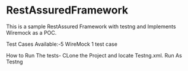 # RestAssuredFramework

This is a sample RestAssured Framework with testng and Implements Wiremock as a POC.

Test Cases Available:-5
WireMock 1 test case

How to Run The tests-
CLone the Project and locate Testng.xml.
Run As Testng
